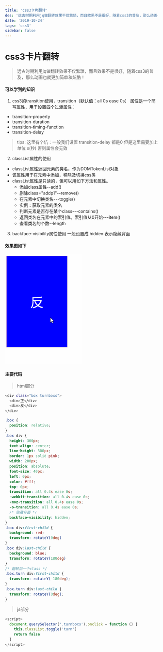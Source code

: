 ```yaml
---
title: 'css3卡片翻转'
des: '远古时期利用jq做翻转效果不仅繁琐，而且效果不是很好，随着css3的普及，那么动画也就更加简单和炫酷...'
date: '2019-10-24'
tags: 'css3'
sidebar: false
---
```

# css3卡片翻转
> 远古时期利用jq做翻转效果不仅繁琐，而且效果不是很好，随着css3的普及，那么动画也就更加简单和炫酷！

#### 可以学到的知识
1. css3的transition使用，transition（默认值：all 0s ease 0s） 属性是一个简写属性，用于设置四个过渡属性：
  - transition-property
  - transition-duration
  - transition-timing-function
  - transition-delay
  > tips: 这里有个坑：一般我们设置 transition-delay 都是0  但是这里需要加上单位 s(秒) 否则属性会无效

2. classList属性的使用
  - classList属性返回元素的类名，作为DOMTokenList对象
  - 该属性用于在元素中添加，移除及切换css类
  - classList属性是只读的，但可以用如下方法和属性。
    - 添加class属性--add()
    - 删除class="addp1"--remove()
    - 在元素中切换类名---toggle()
    - 实例：获取元素的类名
    - 判断元素是否存在某个class---contains()
    - 返回类名在元素中的索引值。索引值从0开始---item()
    - 查看类名的个数--length
3. backface-visibility属性使用 一般设置成 hidden 表示隐藏背面

#### 效果图如下

![截图](../images/overTurn.gif)

#### 主要代码
> html部分
```sh
<div class="box turnboxs">
  <div>正</div>
  <div>反</div>
</div>
```
```css
.box {
  position: relative;
}
.box div {
  height: 300px;
  text-align: center;
  line-height: 300px;
  border: 1px solid pink;
  width: 200px;
  position: absolute;
  font-size: 40px;
  left: 0px;
  color: #fff;
  top: 0px;
  transition: all 0.4s ease 0s;
  -webkit-transition: all 0.4s ease 0s;
  -moz-transition: all 0.4s ease 0s;
  -o-transition: all 0.4s ease 0s;
  /* 隐藏背面 */
  backface-visibility: hidden;
}
.box div:first-child {
  background: red;
  transform: rotateY(0deg)
}
.box div:last-child {
  background: blue;
  transform: rotateY(180deg)
}
/* 翻转加一个class */
.box.turn div:first-child {
  transform: rotateY(-180deg);
}
.box.turn div:last-child {
  transform: rotateY(0deg);
}
```
> js部分
```js
<script>
  document.querySelector('.turnboxs').onclick = function () {
    this.classList.toggle('turn')
    return false
  }
</script>
```
